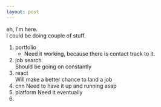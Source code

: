 ```yaml
---
layout: post
---
```



eh, I'm here.  
I could be doing couple of stuff.  

1. portfolio  
	* Need it working, because there is contact track to it.
2. job search  
	Should be going on constantly
3. react  
	Will make a better chance to land a job
4. cnn
	Need to have it up and running asap
5. platform
	Need it eventually
6. 